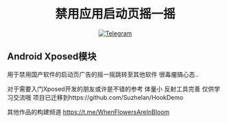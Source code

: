 
<div align="center">
    <h1 > 禁用应用启动页摇一摇 </h1>

[![Telegram](https://img.shields.io/static/v1?label=Telegram&message=Channel&color=0088cc)](https://t.me/WhenFlowersAreInBloom)
</div>

## Android Xposed模块

用于禁用国产软件的启动页广告的摇一摇跳转至其他软件 很毒瘤搞心态..

对于需要入门Xposed开发的朋友或许是不错的参考 体量小 反射工具完善 仅供学习交流哦
项目已迁移到https://github.com/Suzhelan/HookDemo

其他作品的构建频道
https://t.me/WhenFlowersAreInBloom
